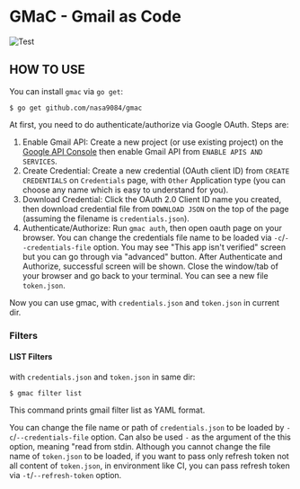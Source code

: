 GMaC - Gmail as Code
===
![Test](https://github.com/nasa9084/gmac/workflows/Test/badge.svg)

## HOW TO USE

You can install `gmac` via `go get`:

``` shell
$ go get github.com/nasa9084/gmac
```

At first, you need to do authenticate/authorize via Google OAuth. Steps are:

1. Enable Gmail API: Create a new project (or use existing project) on the [Google API Console](https://console.developers.google.com/) then enable Gmail API from `ENABLE APIS AND SERVICES`.
2. Create Credential: Create a new credential (OAuth client ID) from `CREATE CREDENTIALS` on `Credentials` page, with `Other` Application type (you can choose any name which is easy to understand for you).
3. Download Credential: Click the OAuth 2.0 Client ID name you created, then download credential file from `DOWNLOAD JSON` on the top of the page (assuming the filename is `credentials.json`).
4. Authenticate/Authorize: Run `gmac auth`, then open oauth page on your browser. You can change the credentials file name to be loaded via `-c`/`--credentials-file` option. You may see "This app isn't verified" screen but you can go through via "advanced" button. After Authenticate and Authorize, successful screen will be shown. Close the window/tab of your browser and go back to your terminal. You can see a new file `token.json`.

Now you can use gmac, with `credentials.json` and `token.json` in current dir.

### Filters

#### LIST Filters

with `credentials.json` and `token.json` in same dir:

``` shell
$ gmac filter list
```

This command prints gmail filter list as YAML format.

You can change the file name or path of `credentials.json` to be loaded by `-c`/`--credentials-file` option. Can also be used `-` as the argument of the this option, meaning "read from stdin.
Although you cannot change the file name of `token.json` to be loaded, if you want to pass only refresh token not all content of `token.json`, in environment like CI, you can pass refresh token via `-t`/`--refresh-token` option.
